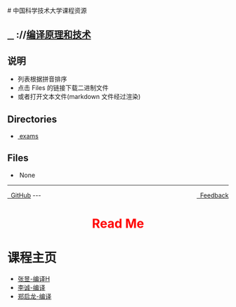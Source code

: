 
<head>
    <meta http-equiv="content-type" content="text/html; charset=utf-8">
    <link rel="stylesheet" href="https://use.fontawesome.com/releases/v5.8.1/css/all.css" integrity="sha384-50oBUHEmvpQ+1lW4y57PTFmhCaXp0ML5d60M1M7uH2+nqUivzIebhndOJK28anvf" crossorigin="anonymous">
    <title> 中国科学技术大学课程资源</title>
</head>
# 中国科学技术大学课程资源

<div>
  <h2>
    <a href="../index.html">&nbsp;&nbsp;<i class="fas fa-backward"></i>&nbsp;</a>
    :/<a href="../index.html"><i class="fas fa-home"></i></a>/<a href="index.html">编译原理和技术</a>
  </h2>
</div>

## 说明
- 列表根据拼音排序
- 点击 Files 的链接下载二进制文件
- 或者打开文本文件(markdown 文件经过渲染)

<h2> Directories &nbsp; <a href="http://downgit.zhoudaxiaa.com/#/home?url=https://github.com/USTC-Resource/USTC-Course/tree/master/编译原理和技术" style="color:red;text-decoration:underline;" target="_black"><i class="fas fa-download"></i></a></h2>

<ul><li><a href="exams/index.html"><i class="fas fa-folder"></i>&nbsp;exams</a></li></ul>

## Files
<ul><li><i class="fas fa-meh"></i>&nbsp;None</li></ul>

---
<div style="text-decration:underline;display:inline">
  <a href="https://github.com/USTC-Resource/USTC-Course.git" target="_blank" rel="external"><i class="fab fa-github"></i>&nbsp; GitHub</a>
  <a href="mailto:&#122;huheqin1@gmail.com?subject=反馈与建议" style="float:right" target="_blank" rel="external"><i class="fas fa-envelope"></i>&nbsp; Feedback</a>
</div>
---

<h1 style="color:red;text-align:center;">Read Me</h1>

<h1 id="_1">课程主页</h1>
<ul>
<li><a href="http://staff.ustc.edu.cn/~yuzhang/compiler/">张昱-编译H</a></li>
<li><a href="http://staff.ustc.edu.cn/~chengli7/courses/compiler18/">李诚-编译</a></li>
<li><a href="http://staff.ustc.edu.cn/~qlzheng/compiler/">郑启龙-编译</a></li>
</ul>
